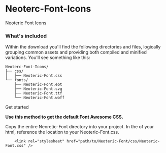 <link rel="stylesheet" href="css/style.css">

# Neoterc-Font-Icons
Neoteric Font Icons


### What's included

Within the download you'll find the following directories and files, logically grouping common assets and providing both compiled and minified variations. You'll see something like this:

```
Neoterc-Font-Icons/
├── css/
│   ├── Neoteric-Font.css
└── fonts/
    ├── Neoteric-Font.eot
    ├── Neoteric-Font.svg
    ├── Neoteric-Font.ttf
    └── Neoteric-Font.woff
```

Get started

<b>Use this method to get the default Font Awesome CSS.</b>

Copy the entire Neoretic-Font directory into your project. In the <head> of your html, reference the location to your Neoteric-Font.css.
```
    <link rel="stylesheet" href="path/to/Neoteric-Font/css/Neoteric-Font.css" />
```

